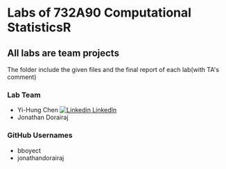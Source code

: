 # Labs of 732A90 Computational StatisticsR
## All labs are team projects

The folder include the given files and the final report of each lab(with TA's comment)

### Lab Team
* Yi-Hung Chen [![Linkedin](https://i.stack.imgur.com/gVE0j.png) LinkedIn](https://www.linkedin.com/in/yi-hung-eric-chen-7aa54120a)
* Jonathan Dorairaj 

### GitHub Usernames
* bboyect
* jonathandorairaj



